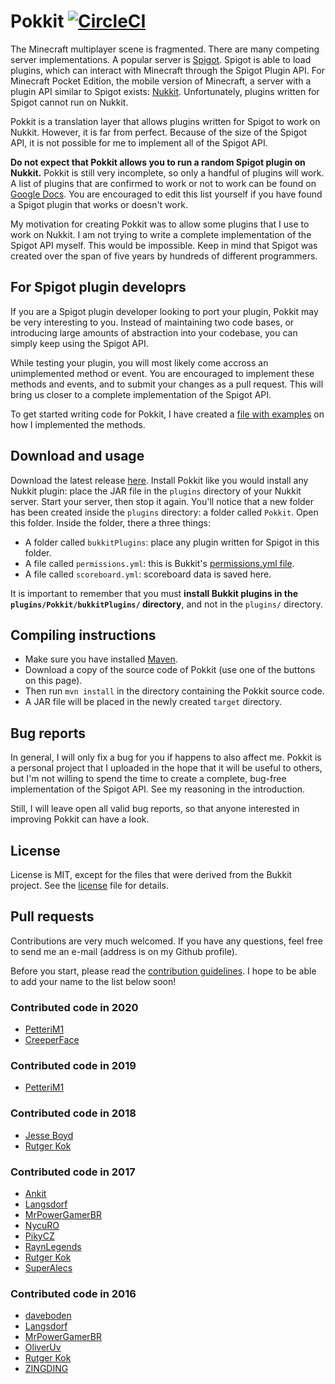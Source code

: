 # Pokkit [![CircleCI](https://circleci.com/gh/PetteriM1/Pokkit.svg?style=svg)](https://circleci.com/gh/PetteriM1/Pokkit)

The Minecraft multiplayer scene is fragmented. There are many competing server implementations. A popular server is [Spigot](http://www.spigotmc.org/). Spigot is able to load plugins, which can interact with Minecraft through the Spigot Plugin API. For Minecraft Pocket Edition, the mobile version of Minecraft, a server with a plugin API similar to Spigot exists: [Nukkit](https://nukkitx.com/). Unfortunately, plugins written for Spigot cannot run on Nukkit.

Pokkit is a translation layer that allows plugins written for Spigot to work on Nukkit. However, it is far from perfect. Because of the size of the Spigot API, it is not possible for me to implement all of the Spigot API.

**Do not expect that Pokkit allows you to run a random Spigot plugin on Nukkit.** Pokkit is still very incomplete, so only a handful of plugins will work. A list of plugins that are confirmed to work or not to work can be found on [Google Docs](https://docs.google.com/spreadsheets/d/1afyyvkdQWyJO6bv1kzofrJxqniqlg28TKqr3YK6ouic/edit?usp=sharing). You are encouraged to edit this list yourself if you have found a Spigot plugin that works or doesn't work.

My motivation for creating Pokkit was to allow some plugins that I use to work on Nukkit. I am not trying to write a complete implementation of the Spigot API myself. This would be impossible. Keep in mind that Spigot was created over the span of five years by hundreds of different programmers.

## For Spigot plugin developrs
If you are a Spigot plugin developer looking to port your plugin, Pokkit may be very interesting to you. Instead of maintaining two code bases, or introducing large amounts of abstraction into your codebase, you can simply keep using the Spigot API.

While testing your plugin, you will most likely come accross an unimplemented method or event. You are encouraged to implement these methods and events, and to submit your changes as a pull request. This will bring us closer to a complete implementation of the Spigot API.

To get started writing code for Pokkit, I have created a [file with examples](./IMPL_EXAMPLES.md) on how I implemented the methods.

## Download and usage
Download the latest release [here](https://nukkitx.com/resources/pokkit.21/). Install Pokkit like you would install any Nukkit plugin: place the JAR file in the `plugins` directory of your Nukkit server. Start your server, then stop it again. You'll notice that a new folder has been created inside the `plugins` directory: a folder called `Pokkit`. Open this folder. Inside the folder, there a three things:

* A folder called `bukkitPlugins`: place any plugin written for Spigot in this folder.
* A file called `permissions.yml`: this is Bukkit's [permissions.yml file](http://wiki.bukkit.org/Permissions.yml).
* A file called `scoreboard.yml`: scoreboard data is saved here.

It is important to remember that you must **install Bukkit plugins in the `plugins/Pokkit/bukkitPlugins/` directory**, and not in the `plugins/` directory.

## Compiling instructions
* Make sure you have installed [Maven](https://maven.apache.org/).
* Download a copy of the source code of Pokkit (use one of the buttons on this page).
* Then run `mvn install` in the directory containing the Pokkit source code.
* A JAR file will be placed in the newly created `target` directory.

## Bug reports
In general, I will only fix a bug for you if happens to also affect me. Pokkit is a personal project that I uploaded in the hope that it will be useful to others, but I'm not willing to spend the time to create a complete, bug-free implementation of the Spigot API. See my reasoning in the introduction.

Still, I will leave open all valid bug reports, so that anyone interested in improving Pokkit can have a look.

## License
License is MIT, except for the files that were derived from the Bukkit project. See the [license](./LICENSE.md) file for details.

## Pull requests
Contributions are very much welcomed. If you have any questions, feel free to send me an e-mail (address is on my Github profile).

Before you start, please read the [contribution guidelines](./CONTRIBUTING.md). I hope to be able to add your name to the list below soon!

### Contributed code in 2020
* [PetteriM1](https://github.com/PetteriM1)
* [CreeperFace](https://github.com/Creeperface01)

### Contributed code in 2019
* [PetteriM1](https://github.com/PetteriM1)

### Contributed code in 2018
* [Jesse Boyd](https://github.com/boy0001)
* [Rutger Kok](https://github.com/rutgerkok)

### Contributed code in 2017
* [Ankit](https://github.com/AnkitM252)
* [Langsdorf](https://github.com/Langsdorf)
* [MrPowerGamerBR](https://github.com/MrPowerGamerBR)
* [NycuRO](https://github.com/NycuRO)
* [PikyCZ](https://github.com/PikyCZ)
* [RaynLegends](https://github.com/RaynLegends)
* [Rutger Kok](https://github.com/rutgerkok)
* [SuperAlecs](https://github.com/SuperAlecs)

### Contributed code in 2016
* [daveboden](https://github.com/daveboden)
* [Langsdorf](https://github.com/Langsdorf)
* [MrPowerGamerBR](https://github.com/MrPowerGamerBR)
* [OliverUv](https://github.com/OliverUv)
* [Rutger Kok](https://github.com/rutgerkok)
* [ZINGDING](https://github.com/ZINGDING)
